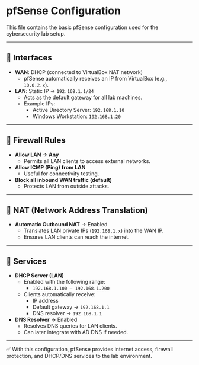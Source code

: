 # pfSense Configuration

This file contains the basic pfSense configuration used for the cybersecurity lab setup.  

---

## 🔹 Interfaces
- **WAN**: DHCP (connected to VirtualBox NAT network)  
  - pfSense automatically receives an IP from VirtualBox (e.g., `10.0.2.x`).  
- **LAN**: Static IP → `192.168.1.1/24`  
  - Acts as the default gateway for all lab machines.  
  - Example IPs:
    - Active Directory Server: `192.168.1.10`
    - Windows Workstation: `192.168.1.20`

---

## 🔹 Firewall Rules
- **Allow LAN → Any**  
  - Permits all LAN clients to access external networks.  
- **Allow ICMP (Ping) from LAN**  
  - Useful for connectivity testing.  
- **Block all inbound WAN traffic (default)**  
  - Protects LAN from outside attacks.  

---

## 🔹 NAT (Network Address Translation)
- **Automatic Outbound NAT** → Enabled  
  - Translates LAN private IPs (`192.168.1.x`) into the WAN IP.  
  - Ensures LAN clients can reach the internet.  

---

## 🔹 Services
- **DHCP Server (LAN)**  
  - Enabled with the following range:  
    - `192.168.1.100 – 192.168.1.200`  
  - Clients automatically receive:
    - IP address
    - Default gateway → `192.168.1.1`
    - DNS resolver → `192.168.1.1`
- **DNS Resolver** → Enabled  
  - Resolves DNS queries for LAN clients.  
  - Can later integrate with AD DNS if needed.  

---

✅ With this configuration, pfSense provides internet access, firewall protection, and DHCP/DNS services to the lab environment.  
